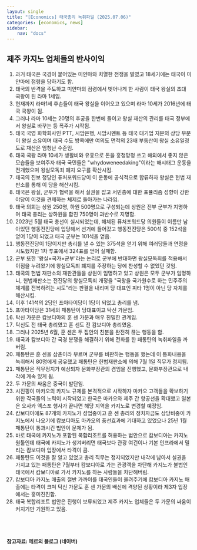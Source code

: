 ```yaml
---
layout: single
title: "[Economics] 태국총리 녹취파일 (2025.07.06)"
categories: [economics, news]
sidebar:
    nav: "docs"
---
```


## 제주 카지노 업체들의 반사이익
1. 과거 태국은 국경이 붙어있는 미얀마와 치열한 전쟁을 벌였고 18세기에는 태국이 미얀마에 점령을 당하기도 함.
1. 태국의 반격을 주도하고 미얀마의 점령에서 벗어나게 한 사람이 태국 왕실의 초대 국왕이 된 라마 1세임.
1. 현재까지 라마1세 후손들이 태국 왕실을 이어오고 있으며 라마 10세가 2016년에 태국 국왕이 됨.
1. 그러나 라마 10세는 20명의 후궁을 한번에 들이고 왕실 재산의 관리를 태국 정부에서 왕실로 바꾸는 등 폭주가 시작됨.
1. 태국 국영 화학회사인 PTT, 시암은행, 시암시멘트 등 태국 대기업 지분의 상당 부분이 왕실 소유이며 태국 수도 방콕에만 여의도 면적의 23배 부동산이 왕실 소유일정도로 재산은 엄청난 수준임.
1. 태국 국왕 라마 10세가 생활비와 유흥으로 돈을 흥청망청 쓰고 해외에서 좋지 않은 모습들을 보여주자 태국 국민들은 "whydoweneedaking"이라는 해시태그 운동을 전개했으며 욍실모독죄 폐지 요구를 확산시킴.
1. 태국의 진보 정당인 퓨처포워드당이 이 운동에 공식적으로 합류하자 왕실은 헌법 재판소를 통해 이 당을 해산시킴.
1. 태국은 왕실, 군부가 협력을 해서 실권을 잡고 서민층에 대한 포퓰리즘 성향이 강한 야당이 이것을 견제하는 체제로 돌아가는 나라임.
1. 태국 의회는 상원 250명, 하원 500명으로 구성되는데 상원은 전부 군부가 지명하며 태국 총리는 상하원을 합친 750명이 과반수로 지명함.
1. 2023년 5월 태국 총선이 실시되었는데, 해체된 퓨처포워드당 의원들이 이름만 남아있던 행동전진당에 입당해서 선거에 들어갔고 행동전진당은 500석 중 152석을 얻어 1당이 되었고 태국 군부는 101석을 얻음.
1. 행동전진당이 1당이지만 총리를 낼 수 있는 375석을 얻기 위해 여러당들과 연정을 시도했지만 1차 투표에서 324표를 얻어 실패함.
1. 군부 또한 '왕실=국가=군부'라는 논리로 군부에 반대하면 왕실모독죄를 적용해서 이점을 누려왔기에 왕실모독죄 폐지를 주장하는 당에 찬성할 수 없었던 것임.
1. 태국의 헌법 재판소의 재판관들을 상원이 임명하고 있고 상원은 모두 군부가 임명하니, 헌법재판소는 전진당의 왕실모독죄 개정을 "국왕을 국가원수로 하는 민주주의 체계를 전복하려는 시도"라는 판결을 내리며 당 대표인 피타 1명이 아닌 당 자체를 해산시킴.
1. 이후 141석의 2당인 프아타이당이 1당이 되었고 총리를 냄.
1. 프아타이당은 31세의 패통탄이 당대표이고 탁신 가문임.
1. 탁신 가문은 캄보디아의 훈 센 가문과 매우 친밀한 관계임.
1. 탁신도 전 태국 총리였고 훈 센도 전 캄보디아 총리였음.
1. 그러나 2025년 6월, 훈 센은 두 집안의 친분을 완전히 끊는 행동을 함.
1. 태국과 캄보디아 간 국경 분쟁을 해결하기 위해 전화를 한 패통탄의 녹취파일을 까버림.
1. 패통탄은 훈 센을 삼촌이라 부르며 군부를 비판하는 행동을 했는데 이 통화내용을 녹취해서 80명에게 공유했고 패통탄은 헌법재판소에 의해 7월 1일 직무가 정지됨.
1. 패통탄은 직무정지가 예상되자 문화부장관의 겸임을 진행했고, 문화부장관으로 내각에 게속 있게 됨.
1. 두 가문의 싸움은 중국이 발단임.
1. 시진핑이 마카오의 카지노 규제를 본격적으로 시작하자 마카오 고객들을 확보하기 위한 각국들의 노력이 시작되었고 한국은 마카오와 제주 간 항공선을 확대했고 일본은 오사카 엑스포 행사가 끝나면 해당 지역을 카지노로 변경할 예정임.
1. 캄보디아에도 87개의 카지노가 성업중이고 훈 센 총리의 정치자금도 상당비중이 카지노에서 나오기에 캄보디아도 마카오의 풍선효과에 기대하고 있었으나 25년 1월 패통탄이 통과시킨 법안이 문제가 됨.
1. 바로 태국에 카지노가 포함된 복합리조트를 허용하는 법안으로 캄보디아는 카지노 원툴인데 태국에 카지노가 생겨버리면 태국보다 관광 여건이나 기본 인프라에서 밀리는 캄보디아 입장에서 타격이 큼.
1. 패통탄도 이것을 잘 알고 있었고 총리 직무는 정지되었지만 내각에 남아서 실권을 가지고 있는 패통탄은 7월부터 캄보디아로 가는 관광객을 차단해 카지노가 불법인 태국에서 캄보디아로 가서 카지노를 하는 사람들을 차단해버림.
1. 캄보디아 카지노 매출의 절반 가까이를 태국인들이 올려주기에 캄보디아 카지노 매출에는 타격이 크며 탁신 가문도 훈 센 가문의 배신에 격양된 상황이라 제3자 입장에서는 흥미진진함.
1. 태국 복합리조트 법안은 진행이 보류되었고 제주 카지노 업체들은 두 가문의 싸움이 커지기만 기원하고 있음.



<br/>
<br/>

#### 참고자료: 메르의 블로그 (네이버)